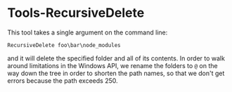# Tools-RecursiveDelete

This tool takes a single argument on the command line:

```
RecursiveDelete foo\bar\node_modules
```

and it will delete the specified folder and all of its contents. In order to
walk around limitations in the Windows API, we rename the folders to `@` on
the way down the tree in order to shorten the path names, so that we don't
get errors because the path exceeds 250.
